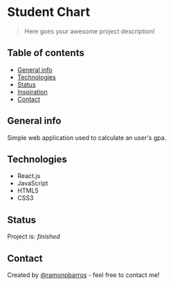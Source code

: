 # Student Chart
> Here goes your awesome project description!

## Table of contents
* [General info](#general-info)
* [Technologies](#technologies)
* [Status](#status)
* [Inspiration](#inspiration)
* [Contact](#contact)

## General info
Simple web application used to calculate an user's gpa.

## Technologies
* React.js
* JavaScript
* HTML5
* CSS3

## Status
Project is: _finished_

## Contact
Created by [@ramonpbarros](https://www.ramonbarros.me/) - feel free to contact me!